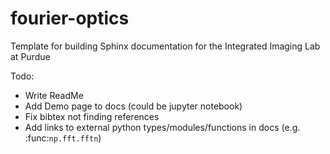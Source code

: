 # fourier-optics
 Template for building Sphinx documentation for the Integrated Imaging Lab at Purdue


Todo:
- Write ReadMe
- Add Demo page to docs (could be jupyter notebook)
- Fix bibtex not finding references
- Add links to external python types/modules/functions in docs (e.g. :func:`np.fft.fftn`)